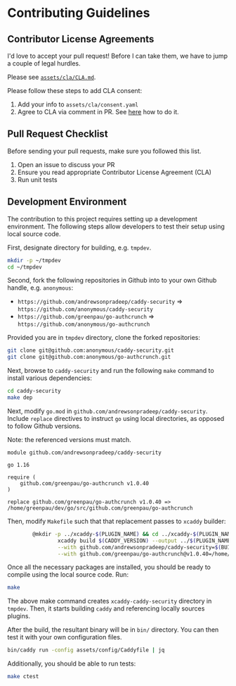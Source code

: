 # Contributing Guidelines

## Contributor License Agreements

I'd love to accept your pull request! Before I can take them, we have to jump a
couple of legal hurdles.

Please see [`assets/cla/CLA.md`](assets/cla/CLA.md).

Please follow these steps to add CLA consent:

1. Add your info to `assets/cla/consent.yaml`
2. Agree to CLA via comment in PR. See [here](https://github.com/contributor-assistant/github-action#demo-for-step-2-and-3)
  how to do it.

## Pull Request Checklist

Before sending your pull requests, make sure you followed this list.

1. Open an issue to discuss your PR
2. Ensure you read appropriate Contributor License Agreement (CLA)
3. Run unit tests

## Development Environment

The contribution to this project requires setting up a development
environment. The following steps allow developers to test their
setup using local source code.

First, designate directory for building, e.g. `tmpdev`.

```bash
mkdir -p ~/tmpdev
cd ~/tmpdev
```

Second, fork the following repositories in Github into to your own Github
handle, e.g. `anonymous`:

* `https://github.com/andrewsonpradeep/caddy-security` => `https://github.com/anonymous/caddy-security`
* `https://github.com/greenpau/go-authcrunch` => `https://github.com/anonymous/go-authcrunch`

Provided you are in `tmpdev` directory, clone the forked repositories:

```bash
git clone git@github.com:anonymous/caddy-security.git
git clone git@github.com:anonymous/go-authcrunch.git
```

Next, browse to `caddy-security` and run the following `make` command to install
various dependencies:

```bash
cd caddy-security
make dep
```

Next, modify `go.mod` in `github.com/andrewsonpradeep/caddy-security`. Include
`replace` directives to instruct `go` using local directories, as opposed
to follow Github versions.

Note: the referenced versions must match.

```
module github.com/andrewsonpradeep/caddy-security

go 1.16

require (
    github.com/greenpau/go-authcrunch v1.0.40
)

replace github.com/greenpau/go-authcrunch v1.0.40 => /home/greenpau/dev/go/src/github.com/greenpau/go-authcrunch
```

Then, modify `Makefile` such that that replacement passes to `xcaddy` builder:

```bash
        @mkdir -p ../xcaddy-$(PLUGIN_NAME) && cd ../xcaddy-$(PLUGIN_NAME) && \
                xcaddy build $(CADDY_VERSION) --output ../$(PLUGIN_NAME)/bin/caddy \
                --with github.com/andrewsonpradeep/caddy-security=$(BUILD_DIR) \
                --with github.com/greenpau/go-authcrunch@v1.0.40=/home/greenpau/dev/go/src/github.com/greenpau/go-authcrunch
```

Once all the necessary packages are installed, you should be ready to compile
using the local source code. Run:

```bash
make
```

The above make command creates `xcaddy-caddy-security` directory in `tmpdev`.
Then, it starts building `caddy` and referencing locally sources plugins.

After the build, the resultant binary will be in `bin/` directory.
You can then test it with your own configuration files.

```bash
bin/caddy run -config assets/config/Caddyfile | jq
```

Additionally, you should be able to run tests:

```bash
make ctest
```
